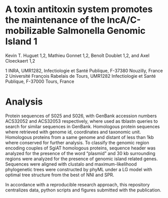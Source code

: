 # A toxin antitoxin system promotes the maintenance of the IncA/C-mobilizable Salmonella Genomic Island 1

Kevin T. Huguet 1,2, Mathieu Gonnet 1,2, Benoît Doublet 1,2, and Axel Cloeckaert 1,2

1 INRA, UMR1282, Infectiologie et Santé Publique, F-37380 Nouzilly, France
2 Université François Rabelais de Tours, UMR1282 Infectiologie et Santé Publique, F-37000 Tours, France

# Analysis

Protein sequences of S025 and S026, with GenBank accession numbers ACS32052 and ACS32053 respectively, where used as tblastn queries to search for similar sequences in GenBank. Homologous protein sequences where retrieved with genome id, coordinates and taxonomic unit. Homologous proteins from a same genome and distant of less than 1kb where conserved for further analysis. To classify the genomic region encoding couples of SgiAT homologous proteins, sequence header was analyzed for the presence of the word “plasmid” and 30 kb surrounding regions were analyzed for the presence of genomic island related genes. Sequences were aligned with clustalo and maximum-likelihood phylogenetic trees were constructed by phyML under a LG model with optimal tree structure from the best of NNI and SPR. 

In accordance with a reproducible research approach, this repository centralizes data, python scripts and figures submitted with the publication.
